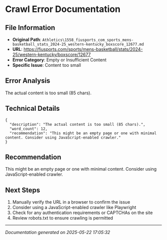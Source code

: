 # Crawl Error Documentation

## File Information
- **Original Path**: `Athletics\1558_fiusports_com_sports_mens-basketball_stats_2024-25_western-kentucky_boxscore_12677.md`
- **URL**: https://fiusports.com/sports/mens-basketball/stats/2024-25/western-kentucky/boxscore/12677
- **Error Category**: Empty or Insufficient Content
- **Specific Issue**: Content too small

## Error Analysis
The actual content is too small (85 chars).

## Technical Details
```
{
  "description": "The actual content is too small (85 chars).",
  "word_count": 12,
  "recommendation": "This might be an empty page or one with minimal content. Consider using JavaScript-enabled crawler."
}
```

## Recommendation
This might be an empty page or one with minimal content. Consider using JavaScript-enabled crawler.

## Next Steps
1. Manually verify the URL in a browser to confirm the issue
2. Consider using a JavaScript-enabled crawler like Playwright
3. Check for any authentication requirements or CAPTCHAs on the site
4. Review robots.txt to ensure crawling is permitted

---
*Documentation generated on 2025-05-22 17:05:32*

